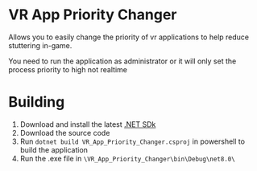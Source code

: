 # VR App Priority Changer

Allows you to easily change the priority of vr applications to help reduce stuttering in-game.

You need to run the application as administrator or it will only set the process priority to high not realtime

# Building

1. Download and install the latest [.NET SDk](https://dotnet.microsoft.com/en-us/download)
2. Download the source code
3. Run `dotnet build VR_App_Priority_Changer.csproj` in powershell to build the application
4. Run the .exe file in `\VR_App_Priority_Changer\bin\Debug\net8.0\`